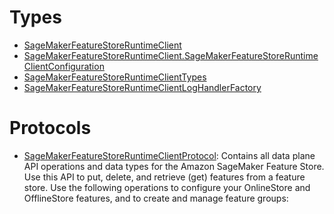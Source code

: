 # Types

  - [SageMakerFeatureStoreRuntimeClient](/aws-sdk-swift/reference/0.x/AWSSageMakerFeatureStoreRuntime/SageMakerFeatureStoreRuntimeClient)
  - [SageMakerFeatureStoreRuntimeClient.SageMakerFeatureStoreRuntimeClientConfiguration](/aws-sdk-swift/reference/0.x/AWSSageMakerFeatureStoreRuntime/SageMakerFeatureStoreRuntimeClient_SageMakerFeatureStoreRuntimeClientConfiguration)
  - [SageMakerFeatureStoreRuntimeClientTypes](/aws-sdk-swift/reference/0.x/AWSSageMakerFeatureStoreRuntime/SageMakerFeatureStoreRuntimeClientTypes)
  - [SageMakerFeatureStoreRuntimeClientLogHandlerFactory](/aws-sdk-swift/reference/0.x/AWSSageMakerFeatureStoreRuntime/SageMakerFeatureStoreRuntimeClientLogHandlerFactory)

# Protocols

  - [SageMakerFeatureStoreRuntimeClientProtocol](/aws-sdk-swift/reference/0.x/AWSSageMakerFeatureStoreRuntime/SageMakerFeatureStoreRuntimeClientProtocol):
    Contains all data plane API operations and data types for the Amazon SageMaker Feature
    Store. Use this API to put, delete, and retrieve (get) features from a feature
    store.
    Use the following operations to configure your OnlineStore and
    OfflineStore features, and to create and manage feature groups:

